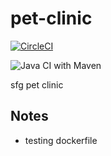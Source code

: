 # pet-clinic

[![CircleCI](https://circleci.com/gh/berezkin88/pet-clinic/tree/master.svg?style=svg)](https://circleci.com/gh/berezkin88/pet-clinic/tree/master)

![Java CI with Maven](https://github.com/berezkin88/pet-clinic/workflows/Java%20CI%20with%20Maven/badge.svg)

sfg pet clinic

## Notes
- testing dockerfile
